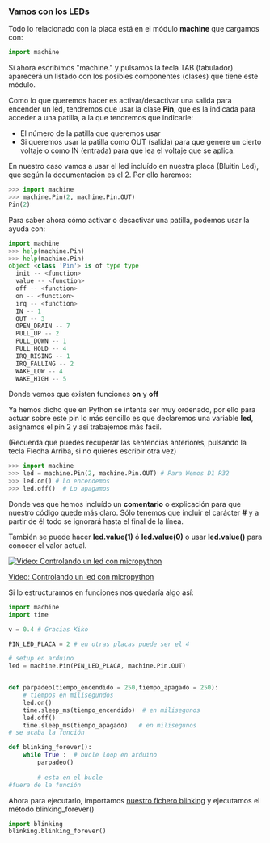 ### Vamos con los LEDs 

Todo lo relacionado con la placa está en el módulo **machine** que cargamos con:

```python
import machine
```

Si ahora escribimos "machine." y pulsamos la tecla TAB (tabulador) aparecerá un listado con los posibles componentes (clases) que tiene este módulo.

Como lo que queremos hacer es activar/desactivar una salida para encender un led, tendremos que usar  la clase **Pin**, que es la indicada para acceder a una patilla, a la que tendremos que indicarle:

* El número de la patilla que queremos usar
* Si queremos usar la patilla como OUT (salida) para que genere un cierto voltaje o como IN (entrada) para que lea el voltaje que se aplica.

En nuestro caso vamos a usar el led incluído en nuestra placa (Bluitin Led), que según la documentación es el 2. Por ello haremos:

```python
>>> import machine
>>> machine.Pin(2, machine.Pin.OUT)
Pin(2)
```

Para saber ahora cómo activar o desactivar una patilla, podemos usar la ayuda con:

```python
import machine
>>> help(machine.Pin)
>>> help(machine.Pin)
object <class 'Pin'> is of type type
  init -- <function>
  value -- <function>
  off -- <function>
  on -- <function>
  irq -- <function>
  IN -- 1
  OUT -- 3
  OPEN_DRAIN -- 7
  PULL_UP -- 2
  PULL_DOWN -- 1
  PULL_HOLD -- 4
  IRQ_RISING -- 1
  IRQ_FALLING -- 2
  WAKE_LOW -- 4
  WAKE_HIGH -- 5
```

Donde vemos que existen funciones **on** y **off**

Ya hemos dicho que en Python se intenta ser muy ordenado, por ello para actuar sobre este pin lo más sencillo es que declaremos una variable __led__, asignamos el pin 2 y así trabajemos más fácil.

(Recuerda que puedes recuperar las sentencias anteriores, pulsando la tecla Flecha Arriba, si no quieres escribir otra vez)

```python
>>> import machine
>>> led = machine.Pin(2, machine.Pin.OUT) # Para Wemos D1 R32
>>> led.on() # Lo encendemos
>>> led.off()  # Lo apagamos
```

Donde ves que hemos incluído un **comentario** o explicación para que nuestro código quede más claro. Sólo tenemos que incluir el carácter **#** y a partir de él todo se ignorará hasta el final de la línea.

También se puede hacer **led.value(1)** ó **led.value(0)** o usar **led.value()** para conocer el valor actual.


[![Vídeo: Controlando un led con micropython](https://img.youtube.com/vi/yWNAUPYGEYM/0.jpg)](https://drive.google.com/file/d/1ilOQgYBpthieuNtHMCdaJRuw3WpiQD0m/view?usp=sharing)

[Vídeo: Controlando un led con micropython](https://drive.google.com/file/d/1ilOQgYBpthieuNtHMCdaJRuw3WpiQD0m/view?usp=sharing)

Si lo estructuramos en funciones nos quedaría algo así:

```python
import machine
import time

v = 0.4 # Gracias Kiko

PIN_LED_PLACA = 2 # en otras placas puede ser el 4

# setup en arduino
led = machine.Pin(PIN_LED_PLACA, machine.Pin.OUT)


def parpadeo(tiempo_encendido = 250,tiempo_apagado = 250):
    # tiempos en milisegundos
    led.on()
    time.sleep_ms(tiempo_encendido)  # en milisegunos
    led.off()
    time.sleep_ms(tiempo_apagado)   # en milisegunos
# se acaba la función

def blinking_forever():
    while True :  # bucle loop en arduino
        parpadeo()
        
        # esta en el bucle
#fuera de la función
```
Ahora para ejecutarlo, importamos [nuestro fichero blinking](https://raw.githubusercontent.com/javacasm/CursoIOT_adv/main/codigo/inicial/blinking.py) y ejecutamos el método blinking_forever()

```python
import blinking
blinking.blinking_forever()
```



